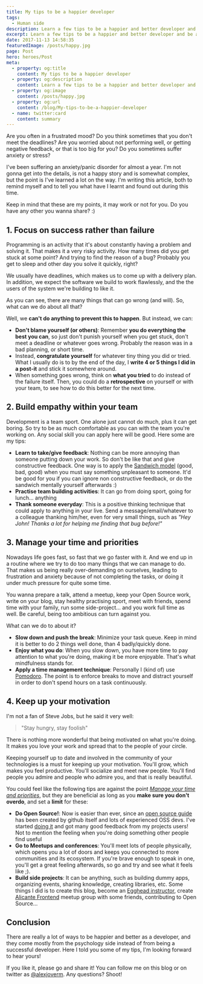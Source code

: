 ```yaml
---
title: My tips to be a happier developer
tags:
  - Human side
description: Learn a few tips to be a happier and better developer and be a better team player
excerpt: Learn a few tips to be a happier and better developer and be a better team player
date: 2017-11-13 14:58:35
featuredImage: /posts/happy.jpg
page: Post
hero: heroes/Post
meta:
  - property: og:title
    content: My tips to be a happier developer
  - property: og:description
    content: Learn a few tips to be a happier and better developer and be a better team player
  - property: og:image
    content: /posts/happy.jpg
  - property: og:url
    content: /blog/My-tips-to-be-a-happier-developer
  - name: twitter:card
    content: summary
---
```


Are you often in a frustrated mood? Do you think sometimes that you don't meet the deadlines? Are you worried about not performing well, or getting negative feedback, or that is too big for you? Do you sometimes suffer anxiety or stress?

I've been suffering an anxiety/panic disorder for almost a year. I'm not gonna get into the details, is not a happy story and is somewhat complex, but the point is I've learned a lot on the way. I'm writing this article, both to remind myself and to tell you what have I learnt and found out during this time.

Keep in mind that these are my points, it may work or not for you. Do you have any other you wanna share? :)

## 1. Focus on success rather than failure

Programming is an activity that it's about constantly having a problem and solving it. That makes it a very risky activity. How many times did you get stuck at some point? And trying to find the reason of a bug? Probably you get to sleep and other day you solve it quickly, right?

We usually have deadlines, which makes us to come up with a delivery plan. In addition, we expect the software we build to work flawlessly, and the the users of the system we're building to like it.

As you can see, there are many things that can go wrong (and will). So, what can we do about all that?

Well, we **can't do anything to prevent this to happen**. But instead, we can:

- **Don't blame yourself (or others)**: Remember **you do everything the best you can**, so just don't punish yourself when you get stuck, don't meet a deadline or whatever goes wrong. Probably the reason was in a bad planning, or short time.
- Instead, **congratulate yourself** for whatever tiny thing you did or tried. What I usually do is to by the end of the day, I **write 4 or 5 things I did in a post-it** and stick it somewhere around.
- When something goes wrong, think on **what you tried** to do instead of the failure itself. Then, you could do a **retrospective** on yourself or with your team, to see how to do this better for the next time.

## 2. Build empathy within your team

Development is a team sport. One alone just cannot do much, plus it can get boring. So try to be as much comfortable as you can with the team you're working on. Any social skill you can apply here will be good. Here some are my tips:

- **Learn to take/give feedback**: Nothing can be more annoying than someone putting down your work. So don't be like that and give constructive feedback. One way is to apply the [Sandwich model](http://www.rightattitudes.com/2008/02/20/sandwich-feedback-technique/) (good, bad, good) when you must say something unpleasant to someone. It'd be good for you if you can ignore non constructive feedback, or do the sandwich mentally yourself afterwards :)
- **Practise team building activities**: It can go from doing sport, going for lunch... anything
- **Thank someone everyday**: This is a positive thinking technique that could apply to anything in your live. Send a message/email/whatever to a colleague thanking him/her, even for very small things, such as _"Hey John! Thanks a lot for helping me finding that bug before!"_

## 3. Manage your time and priorities

Nowadays life goes fast, so fast that we go faster with it. And we end up in a routine where we try to do too many things that we can manage to do. That makes us being really over-demanding on ourselves, leading to frustration and anxiety because of not completing the tasks, or doing it under much pressure for quite some time.

You wanna prepare a talk, attend a meetup, keep your Open Source work, write on your blog, stay healthy practising sport, meet with friends, spend time with your family, run some side-project... and you work full time as well. Be careful, being too ambitious can turn against you.

What can we do to about it?

- **Slow down and push the break**: Minimize your task queue. Keep in mind it is better to do 2 things well done, than 4 badly/quickly done.
- **Enjoy what you do**: When you slow down, you have more time to pay attention to what you're doing, making it be more enjoyable. That's what mindfulness stands for.
- **Apply a time management technique**: Personally I (kind of) use [Pomodoro](http://lifehacker.com/productivity-101-a-primer-to-the-pomodoro-technique-1598992730). The point is to enforce breaks to move and distract yourself in order to don't spend hours on a task continuously.

## 4. Keep up your motivation

I'm not a fan of Steve Jobs, but he said it very well:

> "Stay hungry, stay foolish"

There is nothing more wonderful that being motivated on what you're doing. It makes you love your work and spread that to the people of your circle.

Keeping yourself up to date and involved in the community of your technologies is a must for keeping up your motivation. You'll grow, which makes you feel productive. You'll socialize and meet new people. You'll find people you admire and people who admire you, and that is really beautiful.

You could feel like the following tips are against the point _[Manage your time and priorities](#3-Manage-your-time-and-priorities)_, but they are beneficial as long as you **make sure you don't overdo**, and set a **limit** for these:

- **Do Open Source!**: Now is easier than ever, since an [open source guide](https://opensource.guide/) has been created by github itself and lots of experienced OSS devs. I've started [doing it](https://github.com/alexjoverm) and got many good feedback from my projects users! Not to mention the feeling when you're doing something other people find useful
- **Go to Meetups and conferences**: You'll meet lots of people physically, which opens you a lot of doors and keeps you connected to more communities and its ecosystem. If you're brave enough to speak in one, you'll get a great feeling afterwards, so go and try and see what it feels like ;).
- **Build side projects**: It can be anything, such as building dummy apps, organizing events, sharing knowledge, creating libraries, etc. Some things I did is to create this blog, become an [Egghead instructor](https://egghead.io/instructors/alex-jover-morales), create [Alicante Frontend](https://www.meetup.com/es-ES/Alicante-Frontend/) meetup group with some friends, contributing to Open Source...

## Conclusion

There are really a lot of ways to be happier and better as a developer, and they come mostly from the psychology side instead of from being a successful developer. Here I told you some of my tips, I'm looking forward to hear yours!

If you like it, please go and share it! You can follow me on this blog or on twitter as [@alexjoverm](https://twitter.com/alexjoverm). Any questions? Shoot!
